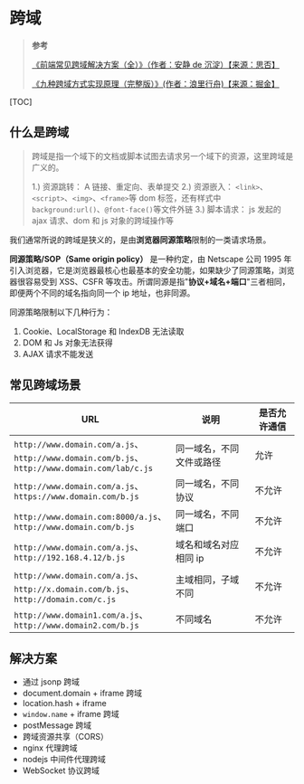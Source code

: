 # 跨域

> **参考**
>
> [《前端常见跨域解决方案（全）》（作者：安静 de 沉淀）【来源：思否】](https://segmentfault.com/a/1190000011145364)
>
> [《九种跨域方式实现原理（完整版）》(作者：浪里行舟)【来源：掘金】](https://juejin.cn/post/6844903767226351623)

[TOC]

## 什么是跨域

> 跨域是指一个域下的文档或脚本试图去请求另一个域下的资源，这里跨域是广义的。
>
> 1.) 资源跳转： A 链接、重定向、表单提交
> 2.) 资源嵌入： `<link>`、`<script>`、`<img>`、`<frame>`等 dom 标签，还有样式中 `background:url()`、`@font-face()`等文件外链
> 3.) 脚本请求： js 发起的 ajax 请求、dom 和 js 对象的跨域操作等

我们通常所说的跨域是狭义的，是由**浏览器同源策略**限制的一类请求场景。

**同源策略/SOP（Same origin policy）** 是一种约定，由 Netscape 公司 1995 年引入浏览器，它是浏览器最核心也最基本的安全功能，如果缺少了同源策略，浏览器很容易受到 XSS、CSFR 等攻击。所谓同源是指"**协议+域名+端口**"三者相同，即便两个不同的域名指向同一个 ip 地址，也非同源。

同源策略限制以下几种行为：

1. Cookie、LocalStorage 和 IndexDB 无法读取
2. DOM 和 Js 对象无法获得
3. AJAX 请求不能发送

## 常见跨域场景

| URL                                                                                                  | 说明                     | 是否允许通信 |
| ---------------------------------------------------------------------------------------------------- | ------------------------ | ------------ |
| `http://www.domain.com/a.js`、<br>`http://www.domain.com/b.js`、<br>`http://www.domain.com/lab/c.js` | 同一域名，不同文件或路径 | 允许         |
| `http://www.domain.com/a.js`、<br>`https://www.domain.com/b.js`                                      | 同一域名，不同协议       | 不允许       |
| `http://www.domain.com:8000/a.js`、<br>`http://www.domain.com/b.js`                                  | 同一域名，不同端口       | 不允许       |
| `http://www.domain.com/a.js`、<br>`http://192.168.4.12/b.js`                                         | 域名和域名对应相同 ip    | 不允许       |
| `http://www.domain.com/a.js`、<br>`http://x.domain.com/b.js`、<br>`http://domain.com/c.js`           | 主域相同，子域不同       | 不允许       |
| `http://www.domain1.com/a.js`、<br>`http://www.domain2.com/b.js`                                     | 不同域名                 | 不允许       |

## 解决方案

- 通过 jsonp 跨域
- document.domain + iframe 跨域
- location.hash + iframe
- `window.name` + iframe 跨域
- postMessage 跨域
- 跨域资源共享（CORS）
- nginx 代理跨域
- nodejs 中间件代理跨域
- WebSocket 协议跨域
